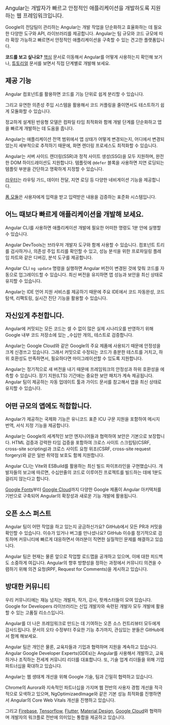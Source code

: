 <!--
<docs-decorative-header title="What is Angular?" imgSrc="adev/src/assets/images/what_is_angular.svg"> <!-- markdownlint-disable-line ->
</docs-decorative-header>
-->
<docs-decorative-header title="Angular란?" imgSrc="adev/src/assets/images/what_is_angular.svg"> <!-- markdownlint-disable-line -->
</docs-decorative-header>

<big style="margin-top: 2em">
<!--
Angular is a web framework that empowers developers to build fast, reliable applications.
-->
Angular는 개발자가 빠르고 안정적인 애플리케이션을 개발하도록 지원하는 웹 프레임워크입니다.
</big>

<!--
Maintained by a dedicated team at Google, Angular provides a broad suite of tools, APIs, and
libraries to simplify and streamline your development workflow. Angular gives you
a solid platform on which to build fast, reliable applications that scale with both the size of
your team and the size of your codebase.

**Want to see some code?** Jump over to our [Essentials](essentials) for a quick overview of
what it's like to use Angular, or get started in the [Tutorial](tutorials/learn-angular) if you
prefer following step-by-step instructions.
-->
Google의 전담팀이 관리하는 Angular는 개발 작업을 단순화하고 효율화하는 데 필요한 다양한 도구와 API, 라이브러리를 제공합니다.
Angular는 팀 규모와 코드 규모에 따라 확장 가능하고 빠르면서 안정적인 애플리케이션을 구축할 수 있는 견고한 플랫폼입니다.

**코드를 보고 싶나요?** [핵심](essentials) 문서로 이동해서 Angular를 어떻게 사용하는지 확인해 보거나, [튜토리얼](tutorials/learn-angular) 문서를 보면서 직접 단계별로 개발해 보세요.


<!--
## Features that power your development
-->
## 제공 기능

<!--
<docs-card-container>
  <docs-card title="Keep your codebase organized with an opinionated component model and flexible dependency injection
system" href="guide/components" link="Get started with Components">
  Angular components make it easy to split your code into well-encapsulated parts.

  The versatile dependency injection helps you keep your code modular, loosely-coupled, and
  testable.
  </docs-card>
  <docs-card title="Get fast state updates with fine-grained reactivity based on Signals" href="guide/signals" link="Explore Angular Signals">
  Our fine-grained reactivity model, combined with compile-time optimizations, simplifies development and helps build faster apps by default.

  Granularly track how and where state is used throughout an application, giving the framework the power to render fast updates via highly optimized instructions.
  </docs-card>
  <docs-card title="Meet your performance targets with SSR, SSG, hydration, and next-generation deferred loading" href="guide/ssr" link="Read about SSR">
    Angular supports both server-side rendering (SSR) and static site generation (SSG) along
    with full DOM hydration. `@defer` blocks in templates make it simple to declaratively divide
    your templates into lazy-loadable parts.
  </docs-card>
  <docs-card title="Guarantee everything works together with Angular's first-party modules for forms, routing, and
more">
  [Angular's router](guide/routing) provides a feature-rich navigation toolkit, including support
  for route guards, data resolution, lazy-loading, and much more.

  [Angular's forms module](guide/forms) provides a standardized system for form participation and validation.
  </docs-card>
</docs-card-container>
-->
<docs-card-container>
  <docs-card
    title="기능을 담당하는 컴포넌트 모델과 유연한 의존성 주입 시스템을 활용해서 코드를 체계적으로 정리해 보세요."
    href="guide/components"
    link="컴포넌트부터 시작하기">
  
Angular 컴포넌트를 활용하면 코드를 기능 단위로 쉽게 분리할 수 있습니다.

그리고 유연한 의존성 주입 시스템을 활용해서 코드 커플링을 줄이면서도 테스트하기 쉽게 모듈화할 수 있습니다.

</docs-card>

<docs-card
  title="시그널을 사용해서 반응형 앱을 구성하면 변경되는 앱 상테에 빠르게 반응할 수 있습니다."
  href="guide/signals"
  link="Angular 시그널 알아보기">

정교하게 설계된 반응형 모델은 컴파일 타임 최적화와 함께 개발 단계를 단순화하고 앱을 빠르게 개발하는 데 도움을 줍니다.

Angular는 애플리케이션 전역 범위에서 앱 상태가 어떻게 변경되는지, 어디에서 변경되었는지 세부적으로 추적하기 때문에, 화면 렌더링 프로세스도 최적화할 수 있습니다.

</docs-card>

<docs-card
  title="SSR, SSG, 하이드레이션, 차세대 지연 로딩을 활용해서 앱 성능 목표를 달성해 보세요."
  href="guide/ssr"
  link="SSR 가이드 확인하기">

Angular는 서버 사이드 렌더링(SSR)과 정적 사이트 생성(SSG)을 모두 지원하며, 완전한 DOM 하이드레이션도 지원합니다.
템플릿에 `@defer` 블록을 사용하면 지연 로딩되는 템플릿 부분을 간단하고 명확하게 지정할 수 있습니다.

</docs-card>

<docs-card
  title="Angular가 직접 제공하는 폼, 라우팅 등은 서로 완벽하게 호환됩니다.">

[라우터](guide/routing)는 라우팅 가드, 데이터 전달, 지연 로딩 등 다양한 네비게이션 기능을 제공합니다.

[폼 모듈](guide/forms)은 사용자에게 입력을 받고 입력받은 내용을 검증하는 표준화 시스템입니다.

</docs-card>

</docs-card-container>


<!--
## Develop applications faster than ever
-->
## 어느 때보다 빠르게 애플리케이션을 개발해 보세요.

<!--
<docs-card-container>
  <docs-card title="Effortlessly build, serve, test, deploy with Angular CLI" href="tools/cli" link="Angular CLI">
  Angular CLI gets your project running in under a minute with the commands you need to
  grow into a deployed production application.
  </docs-card>
  <docs-card title="Visually debug, analyze, and optimize your code with the Angular DevTools browser extension" href="tools/devtools" link="Angular DevTools">
  Angular DevTools sits alongside your browser's developer tools. It helps debug and analyze your
  app, including a component tree inspector, dependency injection tree view,
  and custom performance profiling flame chart.
  </docs-card>
  <docs-card title="Never miss a version with ng update" href="cli/update" link="ng update">
  Angular CLI's `ng update` runs automated code transformations that automatically handle routine
  breaking changes, dramatically simplifying major version updates. Keeping up with the latest
  version keeps your app as fast and secure as possible.
  </docs-card>
  <docs-card title="Stay productive with IDE integration in your favorite editor" href="tools/language-service" link="Language service">
  Angular's IDE language services powers code completion, navigation, refactoring, and real-time
  diagnostics in your favorite editor.
  </docs-card>
</docs-card-container>
-->
<docs-card-container>
  <docs-card
    title="Angular CLI를 활용하면 앱 실행, 빌드, 테스트, 배포가 모두 간단해 집니다."
    href="tools/cli" link="Angular CLI">

Angular CLI를 사용하면 애플리케이션 개발에 필요한 어떠한 명령도 1분 안에 실행할 수 있습니다.

  </docs-card>

  <docs-card
    title="Angular DevTools 브라우저 확장프로그램을 사용해서 코드를 시각적으로 디버깅하고 분석하며 최적화 해보세요."
    href="tools/devtools"
    link="Angular DevTools">

Angular DevTools는 브라우저 개발자 도구와 함께 사용할 수 있습니다.
컴포넌트 트리를 검사하거나, 의존성 주입 트리를 확인할 수 있고, 성능 분석을 위한 프로파일링 플레임 차트와 같은 디버깅, 분석 도구를 제공합니다.

  </docs-card>

  <docs-card
    title="ng update를 사용해서 버전 업그레이드를 놓치지 마세요."
    href="cli/update"
    link="ng update">

Angular CLI `ng update` 명령을 실행하면 Angular 버전이 변경된 것에 맞춰 코드를 자동으로 업그레이드할 수 있습니다.
최신 버전을 유지하면 앱 성능과 보안을 최신 상태로 유지할 수 있습니다.

  </docs-card>

  <docs-card
    title="자주 사용하는 IDE로 생산성을 올려보세요."
    href="tools/language-service"
    link="언어 지원 서비스">

Angular는 IDE 언어 지원 서비스를 제공하기 때문에 주요 IDE에서 코드 자동완성, 코드 탐색, 리팩토링, 실시간 진단 기능을 활용할 수 있습니다.

  </docs-card>
</docs-card-container>


<!--
## Ship with confidence
-->
## 자신있게 추천합니다.

<!--
<docs-card-container>
  <docs-card title="Verified commit-by-commit against Google's colossal monorepo" href="https://cacm.acm.org/magazines/2016/7/204032-why-google-stores-billions-of-lines-of-code-in-a-single-repository/fulltext" link="Learn about Google's monorepo">
  Every Angular commit is checked against _hundreds of thousands_ of tests in Google's internal code
  repository, representing countless real-world scenarios.

  Angular is committed to stability for some of Google’s largest products, including Google Cloud.
  This commitment ensures changes are well-tested, backwards compatible, and include migration tools
  whenever possible.
  </docs-card>
  <docs-card title="Clear support policies and predictable release schedule" href="reference/releases" link="Versioning & releasing">
  Angular's predictable, time-based release schedule gives your organization confidence in the
  stability and backwards compatibility of the framework. Long Term Support (LTS) windows make sure
  you get critical security fixes when you need them. First-party update tools, guides and automated
  migration schematics help keep your apps up-to-date with the latest advancements to the framework
  and the web platform.
  </docs-card>
</docs-card-container>
-->
<docs-card-container>
  <docs-card
    title="커밋마다 검증하는 거대한 모노레포를 Google이 관리합니다."
    href="https://cacm.acm.org/magazines/2016/7/204032-why-google-stores-billions-of-lines-of-code-in-a-single-repository/fulltext"
    link="Google 모노레포 알아보기">
Angular에 커밋되는 모든 코드는 셀 수 없이 많은 실제 시나리오를 반영하기 위해 Google 내부 코드 저장소에 있는 _수십만 개의_ 테스트로 검증합니다.

Angular는 Google Cloud와 같은 Google의 주요 제품에 사용되기 때문에 안정성을 크게 신경쓰고 있습니다.
그래서 커밋으로 수정되는 코드가 충분한 테스트를 거치고, 하위 호환성도 만족하면서, 필요하다면 마이그레이션할 수 있도록 지원합니다.
</docs-card>

<docs-card
  title="명확한 지원 정책, 예측 가능한 릴리즈 일정"
  href="reference/releases"
  link="버전 정책 & 릴리즈">

Angular는 정기적으로 새 버전을 내기 때문에 프레임워크의 안정성과 하위 호환성을 에측할 수 있습니다.
장기 지원(LTS) 기간에는 중요한 보안 패치가 계속 제공됩니다.
Angular 팀이 제공하는 자동 업데이트 툴과 가이드 문서를 참고해서 앱을 최신 상태로 유지할 수 있습니다.

</docs-card>
</docs-card-container>

<!--
## Works at any scale
-->
## 어떤 규모의 앱에도 적합합니다.

<!--
<docs-card-container>
  <docs-card title="Reach users everywhere with internationalization support" href="guide/i18n" link="Internationalization">
  Angular's internationalization features handle message translations and formatting, including
  support for unicode standard ICU syntax.
  </docs-card>
  <docs-card title="Protect your users with security by default" href="best-practices/security" link="Security">
  In collaboration with Google's world-class security engineers, Angular aims to make development
  safe by default. Built-in security features, including HTML sanitization and
  trusted type support, help protect your users from common vulnerabilities like
  cross-site scripting and cross-site request forgery.
  </docs-card>
  <docs-card title="Keep large teams productive with Vite and esbuild" href="tools/cli/build-system-migration" link="ESBuild and Vite">
  Angular CLI includes a fast, modern build pipeline using Vite and ESBuild. Developers report
  building projects with hundreds of thousands of lines of code in less than a minute.
  </docs-card>
  <docs-card title="Proven in some of Google's largest web apps">
  Large Google products build on top of Angular's architecture and help develop new features that
  further improve Angular's scalability, from [Google Fonts](https://fonts.google.com/) to [Google Cloud](https://console.cloud.google.com).
  </docs-card>
</docs-card-container>
-->
<docs-card-container>
  <docs-card
    title="전세계 사용자에게 다가가세요."
    href="guide/i18n"
    link="Internationalization">

Angular가 제공하는 국제화 기능은 유니코드 표준 ICU 구문 지원을 포함하여 메시지 번역, 서식 지정 기능을 제공합니다.

  </docs-card>

  <docs-card
    title="사용자를 보호하는 보안은 기본입니다."
    href="best-practices/security"
    link="보안">

Angular는 Google의 세계적인 보안 엔지니어들과 협력하여 보안은 기본으로 보장합니다.
HTML 검증과 강력한 타임 겁증을 포함하여 크로스 사이트 스크립팅(CSRF, cross-site scripting)과 크로스 사이트 요청 위조(CSRF, cross-site request forgery)와 같은 일반 취약점 보호도 함께 지원합니다.

  </docs-card>

  <docs-card
    title="Vite와 esbuild로 대규모 팀 생산성을 유지하세요."
    href="tools/cli/build-system-migration"
    link="ESBuild, Vite">

Angular CLI는 Vite와 ESBuild를 활용하는 최신 빌드 파이프라인을 구현했습니다.
개발자들의 보고에 따르면, 수십만줄의 코드로 이루어진 프로젝트를 빌드하는 데에 1분도 걸리지 않는다고 합니다.

  </docs-card>

  <docs-card
    title="Google의 가장 큰 웹 앱에 적용되어 있습니다.">

[Google Fonts](https://fonts.google.com/)부터 [Google Cloud](https://console.cloud.google.com)까지 다양한 Google 제품이 Angular 아키텍처를 기반으로 구축되어 Angular의 확장성과 새로운 기능 개발에 활용됩니다.

  </docs-card>
</docs-card-container>


<!--
## Open-source first
-->
## 오픈 소스 퍼스트

<!--
<docs-card-container>
  <docs-card title="Made in the open on GitHub" href="https://github.com/angular/angular" link="Star our GitHub">
  Curious what we’re working on? Every PR and commit is available on our GitHub. Run into an issue or bug? We triage GitHub issues regularly to ensure we’re responsive and engaged with our community, and solving the real world problems you’re facing.
  </docs-card>
  <docs-card title="Built with transparency" href="roadmap" link="Read our public roadmap">
  Our team publishes a public roadmap of our current and future work and values your feedback. We publish Request for Comments (RFCs) to collect feedback on larger feature changes and ensure the community voice is heard while shaping the future direction of Angular.
  </docs-card>
</docs-card-container>
-->
<docs-card-container>
  <docs-card
    title="GitHub에 공개되어 있습니다."
    href="https://github.com/angular/angular"
    link="Star our GitHub">

Angular 팀이 어떤 작업을 하고 있는지 궁금하신가요?
GitHub에서 모든 PR과 커밋을 확인할 수 있습니다.
이슈가 있거나 버그를 만나셨나요?
GitHub 이슈를 정기적으로 검토하며 커뮤니티에 빠르게 대응하면서 여러분이 직면한 실질적인 문제를 해결하고 있습니다.

  </docs-card>

  <docs-card
    title="로드맵도 투명하게 공개합니다."
    href="roadmap"
    link="로드맵을 확인해 보세요.">

Angular 팀은 현재는 물론 앞으로 작업할 로드맵을 공개하고 있으며, 이에 대한 피드백도 소중하게 여깁니다.
Angular의 향후 방향성을 정하는 과정에서 커뮤니티 의견을 수렴하기 위해 의견 요청(RPF, Request for Comments)을 게시하고 있습니다.

  </docs-card>
</docs-card-container>


<!--
## A thriving community
-->
## 방대한 커뮤니티

<!--
<docs-card-container>
  <docs-card title="Courses, blogs and resources" href="https://devlibrary.withgoogle.com/products/angular?sort=added" link="Check out DevLibrary">
  Our community is composed of talented developers, writers, instructors, podcasters, and more. The Google for Developers library is just a sample of the high quality resources available for new and experienced developers to continue developing.
  </docs-card>
  <docs-card title="Open Source" href="https://github.com/angular/angular/blob/main/CONTRIBUTING.md" link="Contribute to Angular">
  We are thankful for the open source contributors who make Angular a better framework for everyone. From fixing a typo in the docs, to adding major features, we encourage anyone interested to get started on our GitHub.
  </docs-card>
  <docs-card title="Community partnerships" href="https://developers.google.com/community/experts/directory?specialization=angular" link="Meet the Angular GDEs">
  Our team partners with individuals, educators, and enterprises to ensure we consistently are supporting developers. Angular Google Developer Experts (GDEs) represent community leaders around the world educating, organizing, and developing with Angular. Enterprise partnerships help ensure that Angular scales well for technology industry leaders.
  </docs-card>
  <docs-card title="Partnering with other Google technologies">
  Angular partners closely with other Google technologies and teams to improve the web.

  Our ongoing partnership with Chrome’s Aurora actively explores improvements to user experience across the web, developing built-in performance optimizations like NgOptimizedImage and improvements to Angular’s Core Web Vitals.

  We are also working with [Firebase](https://firebase.google.com/), [Tensorflow](https://www.tensorflow.org/), [Flutter](https://flutter.dev/), [Material Design](https://m3.material.io/), and [Google Cloud](https://cloud.google.com/) to ensure we provide meaningful integrations across the developer workflow.
  </docs-card>
</docs-card-container>
-->
<docs-card-container>
  <docs-card
    title="강좌, 블로그, 리소스"
    href="https://devlibrary.withgoogle.com/products/angular?sort=added"
    link="DevLibrary를 확인해 보세요.">

우리 커뮤니티에는 재능 넘치는 개발자, 작가, 강사, 팟캐스터들이 모여 있습니다.
Google for Developers 라이브러리는 신입 개발자와 숙련된 개발자 모두 개발에 활용할 수 있는 고품질 리소스입니다.

  </docs-card>

  <docs-card
    title="오픈 소스"
    href="https://github.com/angular/angular/blob/main/CONTRIBUTING.md"
    link="Angular에 기여하세요">

Angular를 더 나은 프레임워크로 만드는 데 기여하는 오픈 소스 컨트리뷰터 모두에게 감사드립니다.
문서의 오타 수정부터 주요한 기능 추가까지, 관심있는 분들은 GitHub에서 함께 해보세요.

  </docs-card>

  <docs-card
    title="커뮤니티 파트너십"
    href="https://developers.google.com/community/experts/directory?specialization=angular"
    link="Angular GDE들을 만나보세요">

Angular 팀은 개인은 물론, 교육자들과 기업과 협력하며 지원을 계속하고 있습니다.
Angular Google Developer Experts(GDEs)는 Angular를 사용해서 개발하고, 교육하거나 조직하는 전세계 커뮤니티 리더를 대표합니다.
또, 기술 업계 리더들을 위해 기업 파트너십을 확대하고 있습니다.

  </docs-card>

  <docs-card
    title="Google 기술과 파트너십">

Angular는 웹 생태계 개선을 위해 Google 기술, 팀과 긴밀히 협력하고 있습니다.

Chrome의 Aurora와 지속적인 파트너십을 가지며 웹 전반의 사용자 경험 개선을 적극적으로 모색하고 있으며, NgOptimizaedImage와 같은 기본 성능 최적화를 진행하면서 Angular의 Core Web Vitals 개선을 진행하고 있습니다.

그리고 [Firebase](https://firebase.google.com/), [Tensorflow](https://www.tensorflow.org/), [Flutter](https://flutter.dev/), [Material Design](https://m3.material.io/), [Google Cloud](https://cloud.google.com/)와 협력하며 개발자의 워크플로 전반에 의미있는 통합을 제공하고 있습니다.
</docs-card>
</docs-card-container>

<!--
<docs-callout title="Join the momentum!">
  <docs-pill-row>
    <docs-pill href="roadmap" title="Read Angular's roadmap"/>
    <docs-pill href="playground" title="Try out our playground"/>
    <docs-pill href="tutorials" title="Learn with tutorials"/>
    <docs-pill href="https://youtube.com/playlist?list=PL1w1q3fL4pmj9k1FrJ3Pe91EPub2_h4jF" title="Watch our YouTube course"/>
    <docs-pill href="api" title="Reference our APIs"/>
  </docs-pill-row>
</docs-callout>
-->
<docs-callout title="함께 하세요!">
  <docs-pill-row>
    <docs-pill href="roadmap" title="로드맵"/>
    <docs-pill href="playground" title="갖고 놀아보기"/>
    <docs-pill href="tutorials" title="튜토리얼"/>
    <docs-pill href="https://youtube.com/playlist?list=PL1w1q3fL4pmj9k1FrJ3Pe91EPub2_h4jF" title="YouTube 코스 확인하기"/>
    <docs-pill href="api" title="API 찾아보기"/>
  </docs-pill-row>
</docs-callout>
